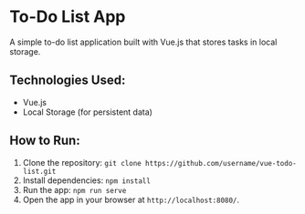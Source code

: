 # To-Do List App

A simple to-do list application built with Vue.js that stores tasks in local storage.

## Technologies Used:
- Vue.js
- Local Storage (for persistent data)

## How to Run:
1. Clone the repository: `git clone https://github.com/username/vue-todo-list.git`
2. Install dependencies: `npm install`
3. Run the app: `npm run serve`
4. Open the app in your browser at `http://localhost:8080/`.
